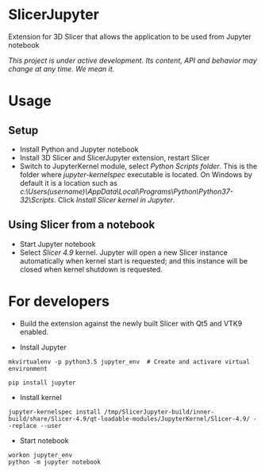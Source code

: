 # SlicerJupyter
Extension for 3D Slicer that allows the application to be used from Jupyter notebook

*This project is under active development. Its content, API and behavior may change at any time. We mean it.*

# Usage

## Setup

* Install Python and Jupyter notebook
* Install 3D Slicer and SlicerJupyter extension, restart Slicer
* Switch to JupyterKernel module, select _Python Scripts folder_. This is the folder where _jupyter-kernelspec_ executable is located. On Windows by default it is a location such as _c:\Users\(username)\AppData\Local\Programs\Python\Python37-32\Scripts_. Click _Install Slicer kernel in Jupyter_.

## Using Slicer from a notebook

* Start Jupyter notebook
* Select _Slicer 4.9_ kernel. Jupyter will open a new Slicer instance automatically when kernel start is requested; and this instance will be closed when kernel shutdown is requested.

# For developers

* Build the extension against the newly built Slicer with Qt5 and VTK9 enabled.

* Install Jupyter

```
mkvirtualenv -p python3.5 jupyter_env  # Create and activare virtual environment

pip install jupyter
```

* Install kernel

```
jupyter-kernelspec install /tmp/SlicerJupyter-build/inner-build/share/Slicer-4.9/qt-loadable-modules/JupyterKernel/Slicer-4.9/ --replace --user
```

* Start notebook

```
workon jupyter_env
python -m jupyter notebook
```
